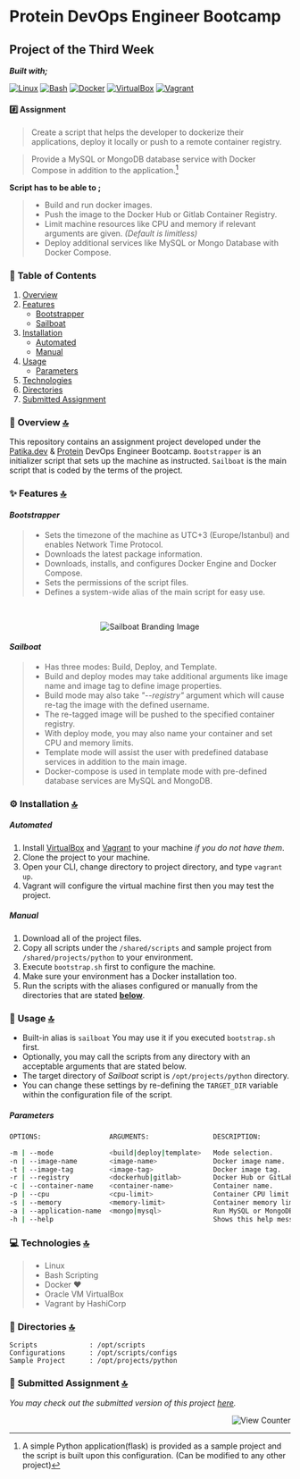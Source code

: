 # Protein DevOps Engineer Bootcamp

## Project of the Third Week

**_Built with;_**

[![Linux][#linux]][@linux] [![Bash][#bash]][@bash] [![Docker][#docker]][@docker] [![VirtualBox][#virtualbox]][@virtualbox] [![Vagrant][#vagrant]][@vagrant]

#### :hash: **Assignment**

> Create a script that helps the developer to dockerize their applications, deploy it locally or push to a remote container registry.

> Provide a MySQL or MongoDB database service with Docker Compose in addition to the application.[^1]

**Script has to be able to ;**

> - Build and run docker images.
> - Push the image to the Docker Hub or Gitlab Container Registry.
> - Limit machine resources like CPU and memory if relevant arguments are given. _(Default is limitless)_
> - Deploy additional services like MySQL or Mongo Database with Docker Compose.

### :open_book: **Table of Contents**

1. [Overview](#notebook_with_decorative_cover-overview-)
2. [Features](#sparkles-features-)
   - [Bootstrapper](#bootstrapper)
   - [Sailboat](#sailboat)
3. [Installation](#gear-installation-)
   - [Automated](#automated)
   - [Manual](#manual)
4. [Usage](#wrench-usage-)
   - [Parameters](#parameters)
5. [Technologies](#computer-technologies-)
6. [Directories](#open_file_folder-directories-)
7. [Submitted Assignment](#floppy_disk-submitted-assignment-)

### :notebook_with_decorative_cover: **Overview** [🔝](#open_book-table-of-contents)

This repository contains an assignment project developed under the [Patika.dev][@patika] & [Protein][@protein] DevOps Engineer Bootcamp. `Bootstrapper` is an initializer script that sets up the machine as instructed. `Sailboat` is the main script that is coded by the terms of the project.

### :sparkles: **Features** [🔝](#open_book-table-of-contents)

#### _Bootstrapper_

> - Sets the timezone of the machine as UTC+3 (Europe/Istanbul) and enables Network Time Protocol.
> - Downloads the latest package information.
> - Downloads, installs, and configures Docker Engine and Docker Compose.
> - Sets the permissions of the script files.
> - Defines a system-wide alias of the main script for easy use.

&nbsp;

<p align="center"><img src="./res/img/sailboat.png" alt="Sailboat Branding Image"></a></p>

#### _Sailboat_

> - Has three modes: Build, Deploy, and Template.
> - Build and deploy modes may take additional arguments like image name and image tag to define image properties.
> - Build mode may also take _"--registry"_ argument which will cause re-tag the image with the defined username.
> - The re-tagged image will be pushed to the specified container registry.
> - With deploy mode, you may also name your container and set CPU and memory limits.
> - Template mode will assist the user with predefined database services in addition to the main image.
> - Docker-compose is used in template mode with pre-defined database services are MySQL and MongoDB.

### :gear: **Installation** [🔝](#open_book-table-of-contents)

##### _Automated_

1. Install [VirtualBox][@virtualbox] and [Vagrant][@vagrant-download] to your machine _if you do not have them_.
2. Clone the project to your machine.
3. Open your CLI, change directory to project directory, and type `vagrant up`.
4. Vagrant will configure the virtual machine first then you may test the project.

##### _Manual_

1. Download all of the project files.
2. Copy all scripts under the `/shared/scripts` and sample project from `/shared/projects/python` to your environment.
3. Execute `bootstrap.sh` first to configure the machine.
4. Make sure your environment has a Docker installation too.
5. Run the scripts with the aliases configured or manually from the directories that are stated [**below**](#open_file_folder-directories).

### :wrench: **Usage** [🔝](#open_book-table-of-contents)

- Built-in alias is `sailboat` You may use it if you executed `bootstrap.sh` first.
- Optionally, you may call the scripts from any directory with an acceptable arguments that are stated below.
- The target directory of _Sailboat_ script is `/opt/projects/python` directory.
- You can change these settings by re-defining the `TARGET_DIR` variable within the configuration file of the script.

##### _Parameters_

```bash
OPTIONS:                 ARGUMENTS:                DESCRIPTION:                     OBLIGATION:

-m | --mode              <build|deploy|template>   Mode selection.                  Mandatory for ALL modes.
-n | --image-name        <image-name>              Docker image name.               Mandatory for BUILD and DEPLOY modes.
-t | --image-tag         <image-tag>               Docker image tag.                Mandatory for BUILD and DEPLOY modes.
-r | --registry          <dockerhub|gitlab>        Docker Hub or GitLab Registry.   Optional for BUILD Mode.
-c | --container-name    <container-name>          Container name.                  Optional for DEPLOY mode.
-p | --cpu               <cpu-limit>               Container CPU limit              Optional for DEPLOY mode.
-s | --memory            <memory-limit>            Container memory limit.          Optional for DEPLOY mode.
-a | --application-name  <mongo|mysql>             Run MySQL or MongoDB server.     Mandatory for TEMPLATE mode.
-h | --help                                        Shows this help message.
```

### :computer: **Technologies** [🔝](#open_book-table-of-contents)

> - Linux
> - Bash Scripting
> - Docker :heart:
> - Oracle VM VirtualBox
> - Vagrant by HashiCorp

### :open_file_folder: **Directories** [🔝](#open_book-table-of-contents)

```
Scripts             : /opt/scripts
Configurations      : /opt/scripts/configs
Sample Project      : /opt/projects/python
```

### :floppy_disk: **Submitted Assignment** [🔝](#open_book-table-of-contents)

_You may check out the submitted version of this project [here][@og-repo]._

<!-- View Counter -->
<p align="right"><img src="https://komarev.com/ghpvc/?username=week-3-assignment-huyagci&style=flat&label=Views&color=blue" alt="View Counter"></a></p>

<!-- Footnotes -->

[^1]: A simple Python application(flask) is provided as a sample project and the script is built upon this configuration. (Can be modified to any other project)

<!-- Badge Index -->

[#linux]: https://img.shields.io/badge/Linux-FCC624?style=flat&logo=linux&logoColor=black
[#bash]: https://img.shields.io/badge/Bash-4EAA25?style=flat&logo=GNU%20Bash&logoColor=white
[#docker]: https://img.shields.io/badge/Docker-2CA5E0?style=flat&logo=docker&logoColor=white
[#virtualbox]: https://img.shields.io/badge/VirtualBox-183A61?style=flat&logo=virtualbox&logoColor=white
[#vagrant]: https://img.shields.io/badge/Vagrant-1868F2?style=flat&logo=vagrant&logoColor=white

<!-- URL Index -->

[@patika]: https://www.patika.dev/
[@protein]: https://protein.tech/
[@linux]: https://www.linux.org/
[@bash]: https://www.gnu.org/software/bash/
[@docker]: https://www.docker.com/
[@virtualbox]: https://www.virtualbox.org/
[@vagrant]: https://www.vagrantup.com/
[@vagrant-download]: https://www.vagrantup.com/downloads/

<!-- Original Assignment -->

[@og-repo]: https://github.com/Protein-DevOps-Engineer-Bootcamp/3-hafta-odev-1-docker-huyagci
